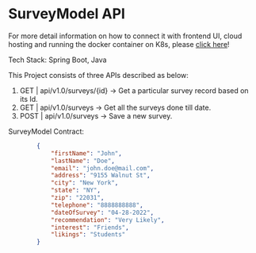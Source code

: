 # SurveyModel API

For more detail information on how to connect it with frontend UI, cloud hosting and running the docker container on K8s, please [click here](https://github.com/aniket414/swe645-software-development/tree/master/Assignment-3)!

Tech Stack: Spring Boot, Java

This Project consists of three APIs described as below:

1. GET | api/v1.0/surveys/{id} -> Get a particular survey record based on its Id.
2. GET | api/v1.0/surveys -> Get all the surveys done till date.
3. POST | api/v1.0/surveys -> Save a new survey.

SurveyModel Contract:
```json
        {
            "firstName": "John",
            "lastName": "Doe",
            "email": "john.doe@mail.com",
            "address": "9155 Walnut St",
            "city": "New York",
            "state": "NY",
            "zip": "22031",
            "telephone": "8888888888",
            "dateOfSurvey": "04-28-2022",
            "recommendation": "Very Likely",
            "interest": "Friends",
            "likings": "Students"
        }
